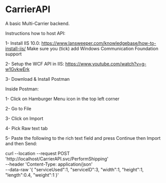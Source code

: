 # CarrierAPI
A basic Multi-Carrier backend.

Instructions how to host API:

1- Install IIS 10.0: https://www.lansweeper.com/knowledgebase/how-to-install-iis/
  Make sure you (tick) add Windows Communication Foundation support
  
2- Setup the WCF API in IIS: https://www.youtube.com/watch?v=g-w1GvkwErk

3- Download & Install Postman

Inside Postman:

1- Click on Hamburger Menu icon in the top left corner

2- Go to File

3- Click on Import

4- Pick Raw text tab

5- Paste the following to the rich text field and press Continue then Import and then Send:

curl --location --request POST 'http://localhost/CarrierAPI.svc/PerformShipping' \
--header 'Content-Type: application/json' \
--data-raw '{
    "serviceUsed":1,
    "serviceID":3,
    "width":1,
    "height":1,
    "length":0.4,
    "weight":1
}'
